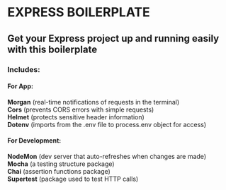 # EXPRESS BOILERPLATE

## Get your Express project up and running easily with this boilerplate

### Includes:

#### For App:

__Morgan__ (real-time notifications of requests in the terminal)  
__Cors__ (prevents CORS errors with simple requests)  
__Helmet__ (protects sensitive header information)  
__Dotenv__ (imports from the .env file to process.env object for access)  

#### For Development:

__NodeMon__ (dev server that auto-refreshes when changes are made)  
__Mocha__ (a testing structure package)  
__Chai__ (assertion functions package)  
__Supertest__ (package used to test HTTP calls)  

